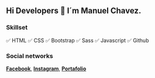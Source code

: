 ## Hi Developers 👋 I´m Manuel Chavez.


### Skillset
✅ HTML ✅ CSS ✅ Bootstrap ✅ Sass ✅ Javascript ✅ Github

### Social networks
**[Facebook](https://www.facebook.com/mmedinasv)**, **[Instagram](https://www.instagram.com/mmedinasv__/)**, **[Portafolio](https://www.manuelchavez.ga)**
